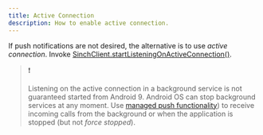 ```yaml
---
title: Active Connection
description: How to enable active connection.
---
```


If push notifications are not desired, the alternative is to use _active connection_. Invoke [SinchClient.startListeningOnActiveConnection()](reference/com/sinch/android/rtc/SinchClient.html).

> ❗️
>
> Listening on the active connection in a background service is not guaranteed started from Android 9. Android OS can stop background services at any moment. Use [managed push functionality](doc:voice-android-cloud-push-notifications)) to receive incoming calls from the background or when the application is stopped (but not _force stopped_).
